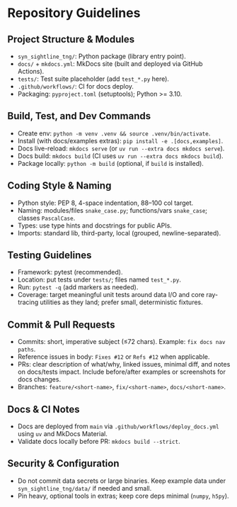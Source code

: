 # Repository Guidelines

## Project Structure & Modules
- `syn_sightline_tng/`: Python package (library entry point).
- `docs/` + `mkdocs.yml`: MkDocs site (built and deployed via GitHub Actions).
- `tests/`: Test suite placeholder (add `test_*.py` here).
- `.github/workflows/`: CI for docs deploy.
- Packaging: `pyproject.toml` (setuptools); Python >= 3.10.

## Build, Test, and Dev Commands
- Create env: `python -m venv .venv && source .venv/bin/activate`.
- Install (with docs/examples extras): `pip install -e .[docs,examples]`.
- Docs live-reload: `mkdocs serve` (or `uv run --extra docs mkdocs serve`).
- Docs build: `mkdocs build` (CI uses `uv run --extra docs mkdocs build`).
- Package locally: `python -m build` (optional, if `build` is installed).

## Coding Style & Naming
- Python style: PEP 8, 4-space indentation, 88–100 col target.
- Naming: modules/files `snake_case.py`; functions/vars `snake_case`; classes `PascalCase`.
- Types: use type hints and docstrings for public APIs.
- Imports: standard lib, third-party, local (grouped, newline-separated).

## Testing Guidelines
- Framework: pytest (recommended).
- Location: put tests under `tests/`; files named `test_*.py`.
- Run: `pytest -q` (add markers as needed).
- Coverage: target meaningful unit tests around data I/O and core ray-tracing utilities as they land; prefer small, deterministic fixtures.

## Commit & Pull Requests
- Commits: short, imperative subject (≤72 chars). Example: `fix docs nav paths`.
- Reference issues in body: `Fixes #12` or `Refs #12` when applicable.
- PRs: clear description of what/why, linked issues, minimal diff, and notes on docs/tests impact. Include before/after examples or screenshots for docs changes.
- Branches: `feature/<short-name>`, `fix/<short-name>`, `docs/<short-name>`.

## Docs & CI Notes
- Docs are deployed from `main` via `.github/workflows/deploy_docs.yml` using `uv` and MkDocs Material.
- Validate docs locally before PR: `mkdocs build --strict`.

## Security & Configuration
- Do not commit data secrets or large binaries. Keep example data under `syn_sightline_tng/data/` if needed and small.
- Pin heavy, optional tools in extras; keep core deps minimal (`numpy`, `h5py`).
